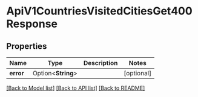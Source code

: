 # ApiV1CountriesVisitedCitiesGet400Response

## Properties

Name | Type | Description | Notes
------------ | ------------- | ------------- | -------------
**error** | Option<**String**> |  | [optional]

[[Back to Model list]](../README.md#documentation-for-models) [[Back to API list]](../README.md#documentation-for-api-endpoints) [[Back to README]](../README.md)



